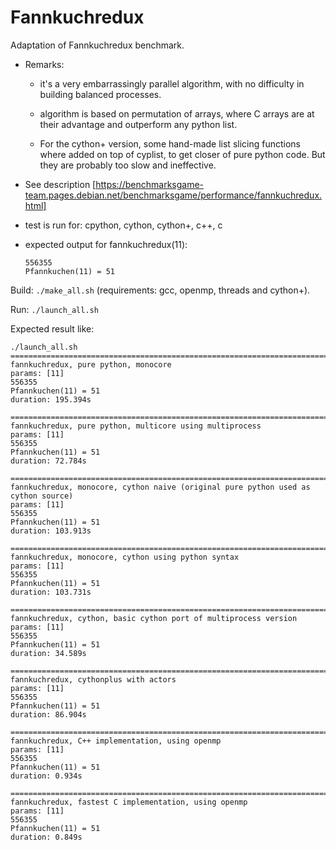 # Fannkuchredux

Adaptation of Fannkuchredux benchmark.

- Remarks:

  - it's a very embarrassingly parallel algorithm, with no difficulty in building
    balanced processes.

  - algorithm is based on permutation of arrays, where C arrays are at their advantage
    and outperform any python list.

  - For the cython+ version, some hand-made list slicing functions where added on top
    of cyplist, to get closer of pure python code. But they are probably too slow and
    ineffective.


- See description [https://benchmarksgame-team.pages.debian.net/benchmarksgame/performance/fannkuchredux.html]

- test is run for:  cpython, cython, cython+, c++, c

- expected output for fannkuchredux(11):

  ```
  556355
  Pfannkuchen(11) = 51
  ```

Build: `./make_all.sh` (requirements: gcc, openmp, threads and cython+).

Run: `./launch_all.sh`

Expected result like:

```
./launch_all.sh
============================================================================
fannkuchredux, pure python, monocore
params: [11]
556355
Pfannkuchen(11) = 51
duration: 195.394s

============================================================================
fannkuchredux, pure python, multicore using multiprocess
params: [11]
556355
Pfannkuchen(11) = 51
duration: 72.784s

============================================================================
fannkuchredux, monocore, cython naive (original pure python used as cython source)
params: [11]
556355
Pfannkuchen(11) = 51
duration: 103.913s

============================================================================
fannkuchredux, monocore, cython using python syntax
params: [11]
556355
Pfannkuchen(11) = 51
duration: 103.731s

============================================================================
fannkuchredux, cython, basic cython port of multiprocess version
params: [11]
556355
Pfannkuchen(11) = 51
duration: 34.589s

============================================================================
fannkuchredux, cythonplus with actors
params: [11]
556355
Pfannkuchen(11) = 51
duration: 86.904s

============================================================================
fannkuchredux, C++ implementation, using openmp
params: [11]
556355
Pfannkuchen(11) = 51
duration: 0.934s

============================================================================
fannkuchredux, fastest C implementation, using openmp
params: [11]
556355
Pfannkuchen(11) = 51
duration: 0.849s
```
